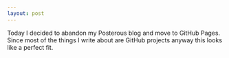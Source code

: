 ```yaml
---
layout: post
---
```


Today I decided to abandon my Posterous blog and move to GitHub Pages. Since most of the things I write about are GitHub projects anyway this looks like a perfect fit.

